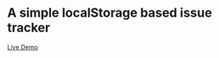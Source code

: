 # A simple localStorage based issue tracker

[Live Demo](https://ayoncoderex.github.io/issue-tracker/)
